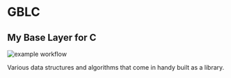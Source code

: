 # GBLC
## My Base Layer for C
![example workflow](https://github.com/gedulis12/gblc/actions/workflows/github-ci.yml/badge.svg)

Various data structures and algorithms that come in handy built as a library.
